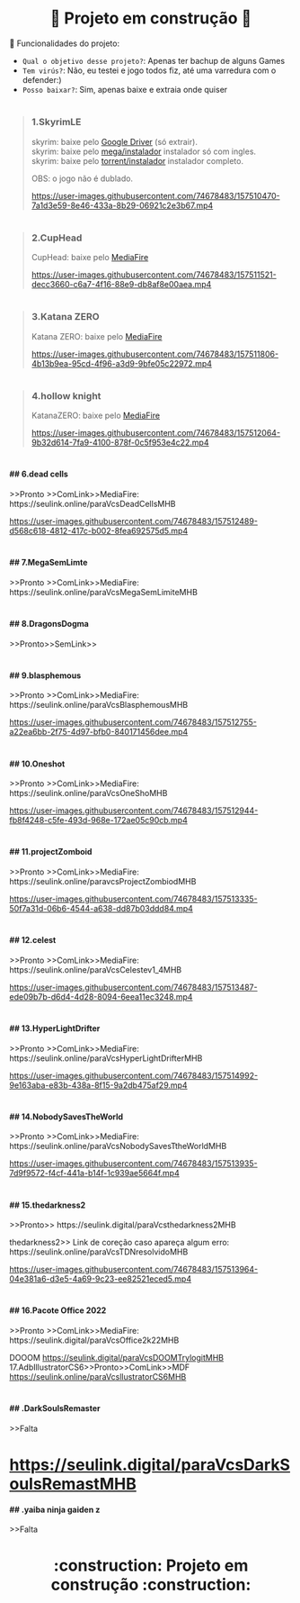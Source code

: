 # <h1 align="center">:construction: Projeto em construção :construction:</h1>

:hammer: Funcionalidades do projeto:

- `Qual o objetivo desse projeto?`: Apenas ter bachup de alguns Games
- `Tem virús?`: Não, eu testei e jogo todos fiz, até uma varredura com o defender:)
- `Posso baixar?`: Sim, apenas baixe e extraia onde quiser 
#
>### 1.SkyrimLE
>skyrim: baixe pelo <a href="https://seulink.online/paraVcsSkyrimLEMHB">Google Driver</a> (só extrair). <br> 
 skyrim: baixe pelo <a href="https://mega.nz/file/j59wlYLa#FoR2Ke0UmJpvnA2TJg7MoAi2q0WbJ6SRUE0jt5a_xbQ ">mega/instalador</a> instalador só com ingles.  
 skyrim: baixe pelo <a href="https://seulink.digital/paraVcsTorrentSkyrimLEMHB">torrent/instalador</a> instalador completo.
>
>OBS: o jogo não é dublado.
>
>https://user-images.githubusercontent.com/74678483/157510470-7a1d3e59-8e46-433a-8b29-06921c2e3b67.mp4
># 

>#
>### 2.CupHead
>CupHead: baixe pelo <a href="https://fir3.net/paravocesCupHeadMHB">MediaFire</a>
>
>https://user-images.githubusercontent.com/74678483/157511521-decc3660-c6a7-4f16-88e9-db8af8e00aea.mp4
># 

>#
>### 3.Katana ZERO
>Katana ZERO: baixe pelo <a href="https://seulink.online/paraVcsKatanaZeroMHB">MediaFire</a>
>
>https://user-images.githubusercontent.com/74678483/157511806-4b13b9ea-95cd-4f96-a3d9-9bfe05c22972.mp4
># 

>#
>### 4.hollow knight
>KatanaZERO: baixe pelo <a href="https://seulink.online/paraVcsHollowKnightMHB">MediaFire</a>
>
>https://user-images.githubusercontent.com/74678483/157512064-9b32d614-7fa9-4100-878f-0c5f953e4c22.mp4
># 

<p><h4>## 6.dead cells </h4> >>Pronto >>ComLink>>MediaFire: https://seulink.online/paraVcsDeadCellsMHB </p>

https://user-images.githubusercontent.com/74678483/157512489-d568c618-4812-417c-b002-8fea692575d5.mp4
# 

<p><h4>## 7.MegaSemLimte</h4> >>Pronto >>ComLink>>MediaFire: https://seulink.online/paraVcsMegaSemLimiteMHB </p>

# 

<p><h4>## 8.DragonsDogma</h4> >>Pronto>>SemLink>> </p>

# 

<p><h4>## 9.blasphemous</h4> >>Pronto >>ComLink>>MediaFire: https://seulink.online/paraVcsBlasphemousMHB </p>

https://user-images.githubusercontent.com/74678483/157512755-a22ea6bb-2f75-4d97-bfb0-840171456dee.mp4
# 

<p><h4>## 10.Oneshot</h4> >>Pronto >>ComLink>>MediaFire: https://seulink.online/paraVcsOneShoMHB </p>

https://user-images.githubusercontent.com/74678483/157512944-fb8f4248-c5fe-493d-968e-172ae05c90cb.mp4
# 

<p><h4>## 11.projectZomboid</h4> >>Pronto >>ComLink>>MediaFire: https://seulink.online/paravcsProjectZombiodMHB </p>

https://user-images.githubusercontent.com/74678483/157513335-50f7a31d-06b6-4544-a638-dd87b03ddd84.mp4
# 

<p><h4>## 12.celest</h4> >>Pronto >>ComLink>>MediaFire: https://seulink.online/paraVcsCelestev1_4MHB </p>

https://user-images.githubusercontent.com/74678483/157513487-ede09b7b-d6d4-4d28-8094-6eea11ec3248.mp4
# 

<p><h4>## 13.HyperLightDrifter</h4> >>Pronto >>ComLink>>MediaFire: https://seulink.online/paraVcsHyperLightDrifterMHB </p>

https://user-images.githubusercontent.com/74678483/157514992-9e163aba-e83b-438a-8f15-9a2db475af29.mp4
# 

<p><h4>## 14.NobodySavesTheWorld</h4> >>Pronto >>ComLink>>MediaFire: https://seulink.online/paraVcsNobodySavesTtheWorldMHB</p>

https://user-images.githubusercontent.com/74678483/157513935-7d9f9572-f4cf-441a-b14f-1c939ae5664f.mp4
# 

<p><h4>## 15.thedarkness2</h4> >>Pronto>>  https://seulink.digital/paraVcsthedarkness2MHB         </p></p>   
<p>thedarkness2>> Link de coreção caso apareça algum erro: https://seulink.online/paraVcsTDNresolvidoMHB</p>

https://user-images.githubusercontent.com/74678483/157513964-04e381a6-d3e5-4a69-9c23-ee82521eced5.mp4
#
<p><h4>## 16.Pacote Office 2022</h4>   >>Pronto >>ComLink>>MediaFire: https://seulink.digital/paraVcsOffice2k22MHB</p>

DOOOM https://seulink.digital/paraVcsDOOMTrylogitMHB
17.AdbIllustratorCS6>>Pronto>>ComLink>>MDF	 https://seulink.online/paraVcsllustratorCS6MHB

# 

<p><h4>## .DarkSoulsRemaster</h4>   >>Falta</p>

# https://seulink.digital/paraVcsDarkSoulsRemastMHB

<p><h4>## .yaiba ninja gaiden z</h4> >>Falta</p>
  </ul>
<h1 align="center">:construction: Projeto em construção :construction:</h1>
